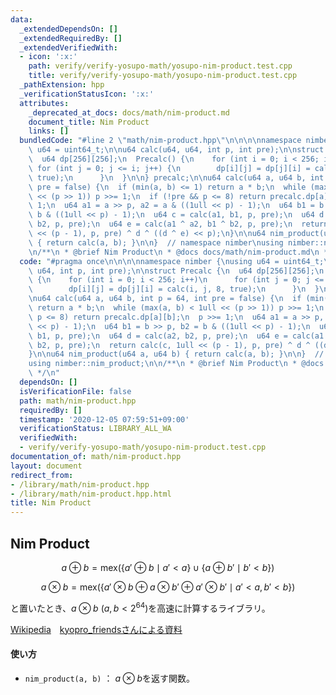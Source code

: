```yaml
---
data:
  _extendedDependsOn: []
  _extendedRequiredBy: []
  _extendedVerifiedWith:
  - icon: ':x:'
    path: verify/verify-yosupo-math/yosupo-nim-product.test.cpp
    title: verify/verify-yosupo-math/yosupo-nim-product.test.cpp
  _pathExtension: hpp
  _verificationStatusIcon: ':x:'
  attributes:
    _deprecated_at_docs: docs/math/nim-product.md
    document_title: Nim Product
    links: []
  bundledCode: "#line 2 \"math/nim-product.hpp\"\n\n\n\nnamespace nimber {\nusing\
    \ u64 = uint64_t;\n\nu64 calc(u64, u64, int p, int pre);\n\nstruct Precalc {\n\
    \  u64 dp[256][256];\n  Precalc() {\n    for (int i = 0; i < 256; i++)\n     \
    \ for (int j = 0; j <= i; j++) {\n        dp[i][j] = dp[j][i] = calc(i, j, 8,\
    \ true);\n      }\n  }\n\n} precalc;\n\nu64 calc(u64 a, u64 b, int p = 64, int\
    \ pre = false) {\n  if (min(a, b) <= 1) return a * b;\n  while (max(a, b) < 1ull\
    \ << (p >> 1)) p >>= 1;\n  if (!pre && p <= 8) return precalc.dp[a][b];\n  p >>=\
    \ 1;\n  u64 a1 = a >> p, a2 = a & ((1ull << p) - 1);\n  u64 b1 = b >> p, b2 =\
    \ b & ((1ull << p) - 1);\n  u64 c = calc(a1, b1, p, pre);\n  u64 d = calc(a2,\
    \ b2, p, pre);\n  u64 e = calc(a1 ^ a2, b1 ^ b2, p, pre);\n  return calc(c, 1ull\
    \ << (p - 1), p, pre) ^ d ^ ((d ^ e) << p);\n}\n\nu64 nim_product(u64 a, u64 b)\
    \ { return calc(a, b); }\n\n}  // namespace nimber\nusing nimber::nim_product;\n\
    \n/**\n * @brief Nim Product\n * @docs docs/math/nim-product.md\n */\n"
  code: "#pragma once\n\n\n\nnamespace nimber {\nusing u64 = uint64_t;\n\nu64 calc(u64,\
    \ u64, int p, int pre);\n\nstruct Precalc {\n  u64 dp[256][256];\n  Precalc()\
    \ {\n    for (int i = 0; i < 256; i++)\n      for (int j = 0; j <= i; j++) {\n\
    \        dp[i][j] = dp[j][i] = calc(i, j, 8, true);\n      }\n  }\n\n} precalc;\n\
    \nu64 calc(u64 a, u64 b, int p = 64, int pre = false) {\n  if (min(a, b) <= 1)\
    \ return a * b;\n  while (max(a, b) < 1ull << (p >> 1)) p >>= 1;\n  if (!pre &&\
    \ p <= 8) return precalc.dp[a][b];\n  p >>= 1;\n  u64 a1 = a >> p, a2 = a & ((1ull\
    \ << p) - 1);\n  u64 b1 = b >> p, b2 = b & ((1ull << p) - 1);\n  u64 c = calc(a1,\
    \ b1, p, pre);\n  u64 d = calc(a2, b2, p, pre);\n  u64 e = calc(a1 ^ a2, b1 ^\
    \ b2, p, pre);\n  return calc(c, 1ull << (p - 1), p, pre) ^ d ^ ((d ^ e) << p);\n\
    }\n\nu64 nim_product(u64 a, u64 b) { return calc(a, b); }\n\n}  // namespace nimber\n\
    using nimber::nim_product;\n\n/**\n * @brief Nim Product\n * @docs docs/math/nim-product.md\n\
    \ */\n"
  dependsOn: []
  isVerificationFile: false
  path: math/nim-product.hpp
  requiredBy: []
  timestamp: '2020-12-05 07:59:51+09:00'
  verificationStatus: LIBRARY_ALL_WA
  verifiedWith:
  - verify/verify-yosupo-math/yosupo-nim-product.test.cpp
documentation_of: math/nim-product.hpp
layout: document
redirect_from:
- /library/math/nim-product.hpp
- /library/math/nim-product.hpp.html
title: Nim Product
---
```

## Nim Product

$$a \oplus b =\mathrm{mex}(\lbrace a' \oplus b \mid a'<a \rbrace\cup\lbrace a \oplus b' \mid b'<b \rbrace)$$

$$a \otimes b =\mathrm{mex}(\lbrace a' \otimes b \oplus a \otimes b' \oplus a' \otimes b' \mid a'<a,b'<b \rbrace)$$

と置いたとき、$a\otimes b\ (a,b<2^{64})$を高速に計算するライブラリ。

[Wikipedia](https://en.wikipedia.org/wiki/Nimber)　[kyopro_friendsさんによる資料](https://drive.google.com/file/d/16g1tfSHUU4NXNTDgaD8FSA1WB4FtJCyV/edit)

#### 使い方

- `nim_product(a, b)` ： $a\otimes b$を返す関数。
